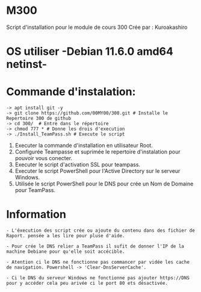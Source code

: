 # M300
Script d'installation pour le module de cours 300
Crée par : Kuroakashiro 
# OS utiliser -Debian 11.6.0 amd64 netinst-

# Commande d'instalation:
    -> apt install git -y
    -> git clone https://github.com/00MY00/300.git # Installe le Repertoire 300 de github
    -> cd 300/  # Entre dans le répertoire
    -> chmod 777 * # Donne les drois d'execution
    -> ./Install_TeamPass.sh # Execute le script



1) Executer la commande d'installation en utilisateur Root.
2) Configurée Teampasse et suprimée le repertoire d'instalation pour pouvoir vous conecter.
3) Executer le script d'activation SSL pour teampass.
4) Executer le script PowerShell pour l'Active Directory sur le serveur Windows.
5) Utilisée le script PowerShell pour le DNS pour crée un Nom de Domaine pour TeamPass.

# Information
    - L'éxecution des script crée ou ajoute du contenu dans des fichier de Raport. pensée a les lire pour pluse d'aide.

    - Pour crée le DNS relier a TeamPass il sufit de donner l'IP de la machine Debiane pour qu'elle soit accécible.

    - Atention ci le DNS ne fonctionne pas commancer par vidée les cache de navigation. Powershell -> 'Clear-DnsServerCache'.

    - Ci le DNS du serveur Windows ne fonctionne pas ajouter https://DNS pour y accéder cela peu arivée ci le port 80 ets désactivée. 
